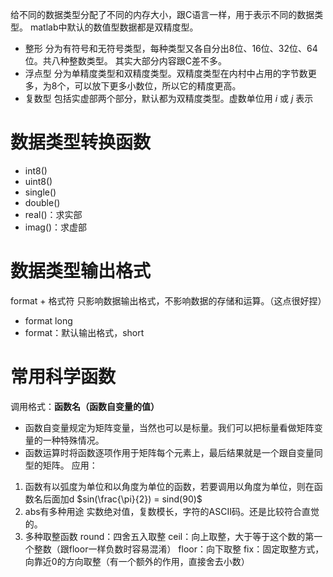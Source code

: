给不同的数据类型分配了不同的内存大小，跟C语言一样，用于表示不同的数据类型。
	matlab中默认的数值型数据都是双精度型。
- 整形
分为有符号和无符号类型，每种类型又各自分出8位、16位、32位、64位。共八种整数类型。
其实大部分内容跟C差不多。
- 浮点型
分为单精度类型和双精度类型。双精度类型在内村中占用的字节数更多，为8个，可以放下更多小数位，所以它的精度更高。
- 复数型
包括实虚部两个部分，默认都为双精度类型。虚数单位用 $i$ 或 $j$ 表示
# 数据类型转换函数
- int8()
- uint8()
- single()
- double()
- real()：求实部
- imag()：求虚部

# 数据类型输出格式
format + 格式符
	只影响数据输出格式，不影响数据的存储和运算。（这点很好捏）
- format long
- format：默认输出格式，short

# 常用科学函数
调用格式：**函数名（函数自变量的值）**
- 函数自变量规定为矩阵变量，当然也可以是标量。我们可以把标量看做矩阵变量的一种特殊情况。
- 函数运算时将函数逐项作用于矩阵每个元素上，最后结果就是一个跟自变量同型的矩阵。
应用：
1. 函数有以弧度为单位和以角度为单位的函数，若要调用以角度为单位，则在函数名后面加d
	$sin(\frac{\pi}{2}) = sind(90)$
2. abs有多种用途
	实数绝对值，复数模长，字符的ASCII码。还是比较符合直觉的。
3. 多种取整函数
	round：四舍五入取整
	ceil：向上取整，大于等于这个数的第一个整数（跟floor一样负数时容易混淆）
	floor：向下取整
	fix：固定取整方式，向靠近0的方向取整（有一个额外的作用，直接舍去小数）